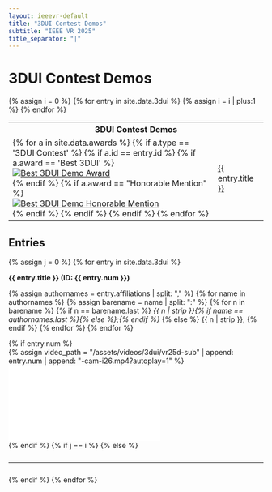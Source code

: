 ```yaml
---
layout: ieeevr-default
title: "3DUI Contest Demos"
subtitle: "IEEE VR 2025"
title_separator: "|"
---
```

<h1>3DUI Contest Demos</h1>
  
<div>
    <table class="styled-table">
        <tr>
            <th colspan="2">3DUI Contest Demos</th>
        </tr>
        {% assign i = 0 %}
        {% for entry in site.data.3dui %}
            {% assign i = i | plus:1 %}
            <tr>
                <td>
                    {% for a in site.data.awards %}  
                        {% if a.type == '3DUI Contest' %}
                            {% if a.id == entry.id %}
                                {% if a.award == 'Best 3DUI' %}
                                    <div class="align-left"><a href="{{ "/awards/conference-awards" | relative_url }}#3dui-best"><img src= "{{ "/assets/images/awards/best.png" | relative_url }}" title="Best 3DUI Demo Award" alt="Best 3DUI Demo Award"></a></div>
                                {% endif %}                                                    
                                {% if a.award == "Honorable Mention" %}
                                    <div class="align-left"><a href="{{ "/awards/conference-awards" | relative_url }}#3dui-honorable"><img src= "{{ "/assets/images/awards/hm.png" | relative_url }}" title="Best 3DUI Demo Honorable Mention" alt="Best 3DUI Demo Honorable Mention"></a></div>
                                {% endif %}
                            {% endif %}
                        {% endif %}
                    {% endfor %}  
                </td>
                <td class="medLarge"><a href="#{{ entry.num }}" title="{{ entry.title }}">{{ entry.title }}</a></td>
            </tr>
        {% endfor %}
    </table>
</div>
<!--<h2>Schedule</h2>
<p>
    <table class="program-table">
        <thead>
            <tr>
                <th colspan="4">3DUI&nbsp;Contest&nbsp;Schedule (Timezone: Orlando, Florida USA UTC-4)</th>
            </tr>
        </thead>
        <tbody>           
            <tr>
                <td style="width:25%">3DUI&nbsp;Contest Fast&nbsp;Forward</td>
                <td style="width:25%">Monday,&nbsp;18&nbsp;March</td>                
                <td style="width:25%">13:00&#8209;13:30</td>             
                <td style="width:25%">Fantasia Ballroom&nbsp;H</td>
            </tr>
             <tr>
                <td>3DUI&nbsp;Contest Booths&nbsp;Open</td>
                <td>Monday,&nbsp;18&nbsp;March</td>                
                <td>9:45&#8209;10:00, 13:00&#8209;13:30, 15:00&#8209;15:30, 17:00&#8209;19:00</td>       
                <td>Sorcerer's&nbsp;Apprentice Ballroom</td>  
            </tr>            
             <tr>
                <td>3DUI&nbsp;Contest Booths&nbsp;Open</td>
                <td>Tuesday,&nbsp;19&nbsp;March</td>                
                <td>9:45&#8209;10:00, 13:00&#8209;13:30, 15:00&#8209;15:30, 17:00&#8209;17:30</td>       
                <td>Sorcerer's&nbsp;Apprentice Ballroom</td>  
            </tr>
            <tr>
                <td>3DUI&nbsp;Contest Booths&nbsp;Open</td>
                <td>Wednesday,&nbsp;20&nbsp;March</td>                
                <td>9:45&#8209;10:00, 13:00&#8209;13:30, 15:00&#8209;15:30, 17:00&#8209;17:30</td>       
                <td>Sorcerer's&nbsp;Apprentice Ballroom</td>  
            </tr>
            <tr>
                <td>Awards</td>
                <td>Thursday,&nbsp;21&nbsp;March</td>                
                <td>15:30&#8209;17:00</td>       
                <td>Fantasia Ballroom&nbsp;H</td>  
            </tr>
        </tbody>
    </table>
</p>-->
<h2>Entries</h2>
<div>
    {% assign j = 0 %}
    {% for entry in site.data.3dui %}
        <!--{% assign j = j | plus:1 %}
        {% for a in site.data.awards %}  
            {% if a.type == '3DUI Contest' %}
                {% if a.id == entry.id %}
                    {% if a.award == 'Best 3DUI' %}
                        <div class="align-left"><a href="{{ "/awards/conference-awards" | relative_url }}#3dui-best"><img src= "{{ "/assets/images/awards/best.png" | relative_url }}" title="Best 3DUI Demo Award" alt="Best 3DUI Demo Award"></a></div>
                    {% endif %}                                                    
                    {% if a.award == "Honorable Mention" %}
                        <div class="align-left"><a href="{{ "/awards/conference-awards" | relative_url }}#3dui-honorable"><img src= "{{ "/assets/images/awards/hm.png" | relative_url }}" title="Best 3DUI Demo Honorable Mention" alt="Best 3DUI Demo Honorable Mention"></a></div>
                    {% endif %}
                {% endif %}
            {% endif %}
        {% endfor %} -->
        <p class="medLarge" id="{{ entry.num }}" style="margin-bottom: 0.3em;">
            <strong>{{ entry.title }} (ID:&nbsp;{{ entry.num }})</strong>
        </p>
        <p class="font_70" >   
            {% assign authornames = entry.affiliations | split: "," %}
            {% for name in authornames %}
                {% assign barename = name | split: ":" %}
                {% for n in barename %}
                    {% if n == barename.last %}
                        <i>{{ n | strip }}{% if name == authornames.last %}{% else %};{% endif %}</i>
                    {% else %}                            
                        <span class="bold">{{ n | strip }},</span>
                    {% endif %}
                {% endfor %} 
            {% endfor %}
        </p>
        {% if entry.num %}
            <div class="video-container">
            {% assign video_path = "/assets/videos/3dui/vr25d-sub" | append: entry.num | append: "-cam-i26.mp4?autoplay=1" %}
                <iframe src="{{ video_path | relative_url }}" frameborder="0"  sandbox=""></iframe>
            </div>
        {% endif %}
        {% if j == i %}
        {% else %}
            <hr style="margin: 25px 0 25px 0;">
        {% endif %}
    {% endfor %}
</div>
